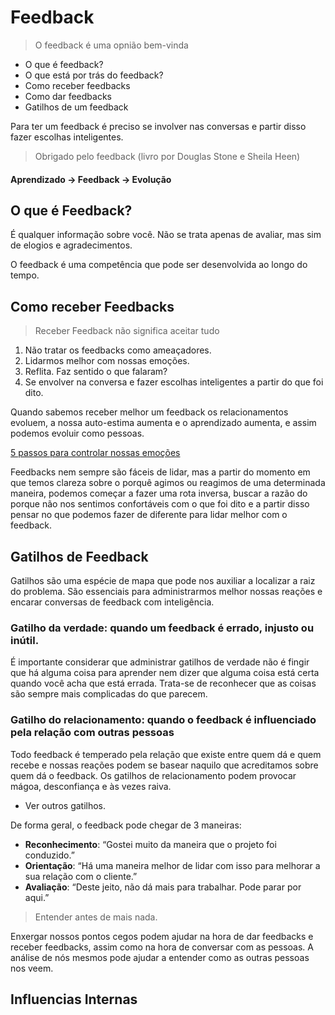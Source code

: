 # Feedback

>O feedback é uma opnião bem-vinda

* O que é feedback?
* O que está por trás do feedback?
* Como receber feedbacks
* Como dar feedbacks
* Gatilhos de um feedback

Para ter um feedback é preciso se involver nas conversas e partir disso fazer escolhas inteligentes.

>Obrigado pelo feedback (livro por Douglas Stone e Sheila Heen)

#### Aprendizado -> Feedback -> Evolução

## O que é Feedback?

É qualquer informação sobre você. Não se trata apenas de avaliar, mas sim de elogios e agradecimentos.

O feedback é uma competência que pode ser desenvolvida ao longo do tempo.

## Como receber Feedbacks

>Receber Feedback não significa aceitar tudo

1. Não tratar os feedbacks como ameaçadores.
2. Lidarmos melhor com nossas emoções.
3. Reflita. Faz sentido o que falaram?
4. Se envolver na conversa e fazer escolhas inteligentes a partir do que foi dito.

Quando sabemos receber melhor um feedback os relacionamentos evoluem, a nossa auto-estima aumenta e o aprendizado aumenta, e assim podemos evoluir como pessoas.

[5 passos para controlar nossas emoções](http://focuslife.com.br/como-controlar-suas-emocoes/)

Feedbacks nem sempre são fáceis de lidar, mas a partir do momento em que temos clareza sobre o porquê agimos ou reagimos de uma determinada maneira, podemos começar a fazer uma rota inversa, buscar a razão do porque não nos sentimos confortáveis com o que foi dito e a partir disso pensar no que podemos fazer de diferente para lidar melhor com o feedback.

## Gatilhos de Feedback

Gatilhos são uma espécie de mapa que pode nos auxiliar a localizar a raiz do problema. São essenciais para administrarmos melhor nossas reações e encarar conversas de feedback com inteligência.

### Gatilho da verdade: quando um feedback é errado, injusto ou inútil.

É importante considerar que administrar gatilhos de verdade não é fingir que há alguma coisa para aprender nem dizer que alguma coisa está certa quando você acha que está errada. Trata-se de reconhecer que as coisas são sempre mais complicadas do que parecem.

### Gatilho do relacionamento: quando o feedback é influenciado pela relação com outras pessoas

Todo feedback é temperado pela relação que existe entre quem dá e quem recebe e nossas reações podem se basear naquilo que acreditamos sobre quem dá o feedback. Os gatilhos de relacionamento podem provocar mágoa, desconfiança e às vezes raiva. 

* Ver outros gatilhos.

De forma geral, o feedback pode chegar de 3 maneiras:

* __Reconhecimento__: “Gostei muito da maneira que o projeto foi conduzido.”
* __Orientação__: “Há uma maneira melhor de lidar com isso para melhorar a sua relação com o cliente.”
* __Avaliação__: “Deste jeito, não dá mais para trabalhar. Pode parar por aqui.”

>Entender antes de mais nada.

Enxergar nossos pontos cegos podem ajudar na hora de dar feedbacks e receber feedbacks, assim como na hora de conversar com as pessoas. A análise de nós mesmos pode ajudar a entender como as outras pessoas nos veem.

## Influencias Internas

